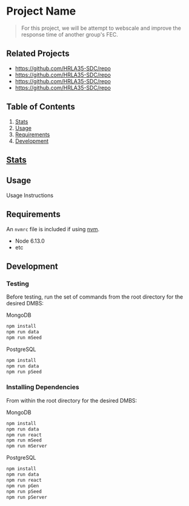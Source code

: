 # Project Name

>For this project, we will be attempt to webscale and improve the response time of another group's FEC.

## Related Projects

  - https://github.com/HRLA35-SDC/repo
  - https://github.com/HRLA35-SDC/repo
  - https://github.com/HRLA35-SDC/repo
  - https://github.com/HRLA35-SDC/repo

## Table of Contents

1. [Stats](#Stats)
2. [Usage](#Usage)
3. [Requirements](#requirements)
4. [Development](#development)

## [Stats](https://docs.google.com/spreadsheets/d/1S8Af02fTtTmnbA80wFej19aTLSGP5QH5kyQQp2dVEQc/)

## Usage

 Usage Instructions

## Requirements

An `nvmrc` file is included if using [nvm](https://github.com/creationix/nvm).

- Node 6.13.0
- etc

## Development

### Testing

Before testing, run the set of commands from the root directory for the desired DMBS:

MongoDB
```sh
npm install
npm run data
npm run mSeed
```

PostgreSQL
```sh
npm install
npm run data
npm run pSeed
```

### Installing Dependencies

From within the root directory for the desired DMBS:

MongoDB
```sh
npm install
npm run data
npm run react
npm run mSeed
npm run mServer
```

PostgreSQL
```sh
npm install
npm run data
npm run react
npm run pGen
npm run pSeed
npm run pServer
```